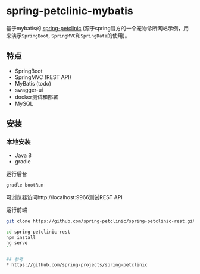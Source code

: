 # spring-petclinic-mybatis

基于mybatis的 [spring-petclinic](http://projects.spring.io/spring-petclinic/) (源于spring官方的一个宠物诊所网站示例，用来演示`SpringBoot`, `SpringMVC`和`SpringData`的使用)。

## 特点
* SpringBoot
* SpringMVC (REST API)
* MyBatis (todo)
* swagger-ui
* docker测试和部署
* MySQL

## 安装

### 本地安装

* Java 8
* gradle

运行后台

```bash
gradle bootRun
```
可浏览器访问http://localhost:9966测试REST API

运行前端

```bash
git clone https://github.com/spring-petclinic/spring-petclinic-rest.git

cd spring-petclinic-rest
npm install
ng serve
``

## 参考
* https://github.com/spring-projects/spring-petclinic